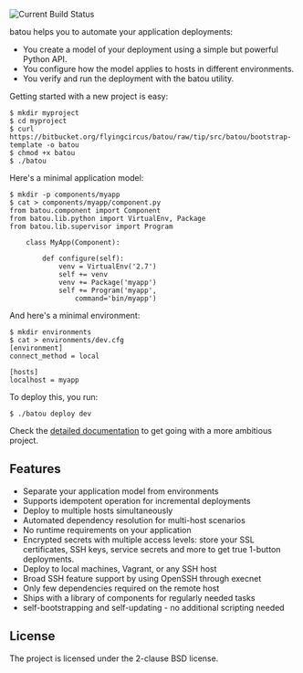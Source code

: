 ![Current Build Status](https://travis-ci.org/flyingcircusio/batou.svg?branch=master)

batou helps you to automate your application deployments:

* You create a model of your deployment using a simple but powerful Python API.
* You configure how the model applies to hosts in different environments.
* You verify and run the deployment with the batou utility.

Getting started with a new project is easy:

```console
$ mkdir myproject
$ cd myproject
$ curl https://bitbucket.org/flyingcircus/batou/raw/tip/src/batou/bootstrap-template -o batou
$ chmod +x batou
$ ./batou
```

Here's a minimal application model:

```console
$ mkdir -p components/myapp
$ cat > components/myapp/component.py
from batou.component import Component
from batou.lib.python import VirtualEnv, Package
from batou.lib.supervisor import Program

    class MyApp(Component):

        def configure(self):
            venv = VirtualEnv('2.7')
            self += venv
            venv += Package('myapp')
            self += Program('myapp',
                command='bin/myapp')
```

And here's a minimal environment:

```console
$ mkdir environments
$ cat > environments/dev.cfg
[environment]
connect_method = local

[hosts]
localhost = myapp
```

To deploy this, you run:

```console
$ ./batou deploy dev
```

Check the [detailed documentation](http://batou.readthedocs.org) to get going with a more ambitious project.


## Features

* Separate your application model from environments
* Supports idempotent operation for incremental deployments
* Deploy to multiple hosts simultaneously
* Automated dependency resolution for multi-host
  scenarios
* No runtime requirements on your application
* Encrypted secrets with multiple access levels: store your
  SSL certificates, SSH keys, service secrets and more to get true 1-button deployments.
* Deploy to local machines, Vagrant, or any SSH host
* Broad SSH feature support by using OpenSSH through execnet
* Only few dependencies required on the remote host
* Ships with a library of components for regularly needed
  tasks
* self-bootstrapping and self-updating - no additional
  scripting needed

## License

The project is licensed under the 2-clause BSD license.
